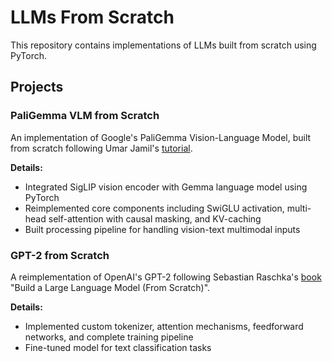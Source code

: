 # LLMs From Scratch

This repository contains implementations of LLMs built from scratch using PyTorch.

## Projects

### PaliGemma VLM from Scratch

An implementation of Google's PaliGemma Vision-Language Model, built from scratch following Umar Jamil's [tutorial](https://www.youtube.com/watch?v=vAmKB7iPkWw).

**Details:**
- Integrated SigLIP vision encoder with Gemma language model using PyTorch
- Reimplemented core components including SwiGLU activation, multi-head self-attention with causal masking, and KV-caching
- Built processing pipeline for handling vision-text multimodal inputs

### GPT-2 from Scratch

A reimplementation of OpenAI's GPT-2 following Sebastian Raschka's [book](https://www.manning.com/books/build-a-large-language-model-from-scratch) "Build a Large Language Model (From Scratch)".

**Details:**
- Implemented custom tokenizer, attention mechanisms, feedforward networks, and complete training pipeline
- Fine-tuned model for text classification tasks

